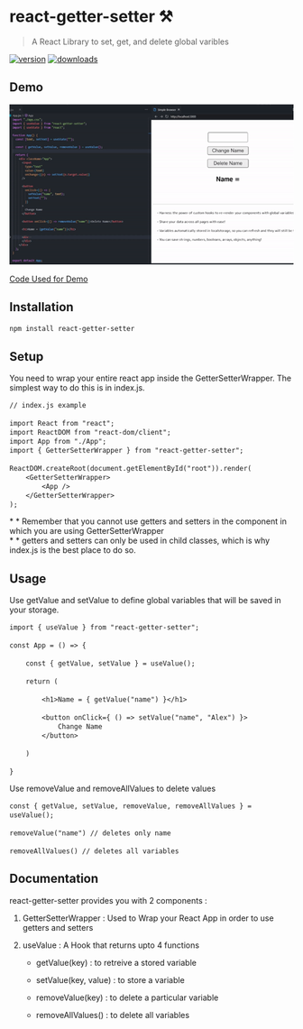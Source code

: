 # react-getter-setter ⚒️

> A React Library to set, get, and delete global varibles

[![version](https://img.shields.io/npm/v/react-getter-setter.svg)](https://www.npmjs.com/package/react-getter-setter)
[![downloads](https://img.shields.io/npm/dt/react-getter-setter.svg)](https://www.npmjs.com/package/react-getter-setter)

## Demo

<img src="https://github.com/purplevarun/react-getter-setter/blob/main/assets/demo.gif?raw=true" alt="DEMO GIF (visit gh page if not rendered)"/>

<a href="https://github.com/purplevarun/react-getter-setter/blob/main/assets/App.jsx">Code Used for Demo</a>

## Installation

    npm install react-getter-setter

## Setup

You need to wrap your entire react app inside the GetterSetterWrapper.
The simplest way to do this is in index.js.

    // index.js example

    import React from "react";
    import ReactDOM from "react-dom/client";
    import App from "./App";
    import { GetterSetterWrapper } from "react-getter-setter";

    ReactDOM.createRoot(document.getElementById("root")).render(
        <GetterSetterWrapper>
            <App />
        </GetterSetterWrapper>
    );

\* \* Remember that you cannot use getters and setters in the component in which you are using GetterSetterWrapper <br/> \* \* getters and setters can only be used in child classes, which is why index.js is the best place to do so.

## Usage

Use getValue and setValue to define global variables that will be saved in your storage.

    import { useValue } from "react-getter-setter";

    const App = () => {

        const { getValue, setValue } = useValue();

        return (

            <h1>Name = { getValue("name") }</h1>

            <button onClick={ () => setValue("name", "Alex") }>
                Change Name
            </button>

        )

    }

Use removeValue and removeAllValues to delete values

    const { getValue, setValue, removeValue, removeAllValues } = useValue();

    removeValue("name") // deletes only name

    removeAllValues() // deletes all variables

## Documentation

react-getter-setter provides you with 2 components :

1. GetterSetterWrapper : Used to Wrap your React App in order to use getters and setters

2. useValue : A Hook that returns upto 4 functions

    - getValue(key) : to retreive a stored variable

    - setValue(key, value) : to store a variable

    - removeValue(key) : to delete a particular variable

    - removeAllValues() : to delete all variables
